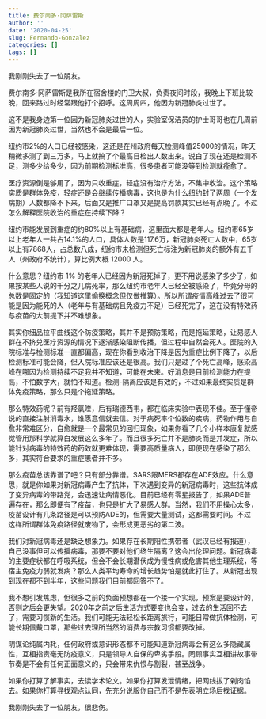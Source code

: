 ```yaml
---
title: 费尔南多·冈萨雷斯
author: ''
date: '2020-04-25'
slug: Fernando-Gonzalez
categories: []
tags: []
---
```

我刚刚失去了一位朋友。

费尔南多·冈萨雷斯是我所在宿舍楼的门卫大叔，负责夜间时段，我晚上下班比较晚，回来路过时经常跟他打个招呼。这周周四，他因为新冠肺炎过世了。

这不是我身边第一位因为新冠肺炎过世的人，实验室保洁员的护士哥哥也在几周前因为新冠肺炎过世，当然也不会是最后一位。

纽约市2%的人口已经被感染，这还是在州政府每天检测峰值25000的情况，昨天稍微多测了到三万多，马上就搞了个最高日检出人数出来。说白了现在还是检测不足，测多少给多少，因为前期检测标准高，很多患者可能没等到检测就痊愈了。

医疗资源倒是够用了，因为只收重症，轻症没有治疗方法，不集中收治。这个策略实质是群体免疫，轻症还是会继续传播病毒，这也是为什么纽约封了两周（一个发病期）人数都降不下来，后面又是推广口罩又是提高罚款其实已经有点晚了。不过怎么解释医院收治的重症在持续下降？

纽约市能发展到重症的约80%以上有基础病，这里面大都是老年人。纽约市65岁以上老年人一共占14.1%的人口，具体人数是117.6万，新冠肺炎死亡人数中，65岁以上有7868人，占总数八成，纽约市未检测但死亡标注为新冠肺炎的额外有五千人（州政府不统计），算比例大概 12000 人。

什么意思？纽约市 1% 的老年人已经因为新冠死掉了，更不用说感染了多少了，如果按某些人说的千分之几病死率，那么纽约市老年人已经全被感染了，毕竟分母的总数是固定的（我知道这里偷换概念但仅做推算）。所以所谓疫情高峰过去了很可能是因为能死的人（老年与有基础病且免疫力不足）已经死完了，这在没有特效药与疫苗的大前提下并不难想象。

其实你细品拉平曲线这个防疫策略，其并不是预防策略，而是拖延策略，让易感人群在不挤兑医疗资源的情况下逐渐感染阻断传播，但过程中自然会死人。医院的入院标准与检测标准一直都偏高，现在你看到收治下降是因为重症比例下降了，以后检测标准可能会降，但入院标准应该还是很高。我们只是过了个死亡高峰，感染高峰在哪因为检测持续不足我并不知道，可能在未来。好消息是目前检测能力在提高，不怕数字大，就怕不知道。检测-隔离应该是有效的，不过如果最终实质是群体免疫策略，那么只是个拖延策略。

那么特效药呢？前有羟氯喹，后有瑞德西韦，都在临床实验中表现不佳。至于懂帝说的直接注射消毒水，谁愿意信就去信。对于病死率个位数的疾病，药物作用与自愈非常难区分，自愈就是一个最常见的回归现象，如果你看了几个小样本康复就感觉管用那科学就算白发展这么多年了。而且很多死亡并不是肺炎而是并发症，所以能针对病毒的特效药的药效就更难体现，需要高质量病人，即便现在感染了那么多，其实符合要求的重症患者并不多。

那么疫苗总该靠谱了吧？只有部分靠谱。SARS跟MERS都存在ADE效应。什么意思，就是你如果对新冠病毒产生了抗体，下次遇到变异的新冠病毒时，这些抗体成了变异病毒的带路党，会迅速让病情恶化。目前已经有零星报告了，如果ADE普遍存在，那么即便有了疫苗，也只是扩大了易感人群。当然，我们不用操心太多，疫苗设计有几条路径是可以预防ADE的，但需要大量测试，这都需要时间。不过这样所谓群体免疫路径就废物了，会形成更恶劣的第二波。

我们对新冠病毒还是缺乏想象力。如果存在长期阳性携带者（武汉已经有报道），自己没事但可以传播病毒，那要不要对他们终生隔离？这会出伦理问题。新冠病毒的主要症状都在呼吸系统，但会不会长期潜伏成为慢性病或危害其他生理系统，等宿主免疫力弱就发病？那么人类平均寿命的增长趋势怕是就此打住了。从新冠出现到现在都不到半年，这些问题我们目前都回答不了。

我不想引发焦虑，但很多之前的负面预想都在一个接一个实现，预案是要设计的，否则之后会更失望。2020年之前之后生活方式要变也会变，过去的生活回不去了，需要习惯新的生活。我们可能无法轻松长距离旅行，可能日常做抗体检测，可能长期佩戴口罩，那些过去理所当然的消费与宗教习惯都要改掉。

阴谋论纯属内耗，任何政府或意识形态都不可能知道新冠病毒会有这么多隐藏属性，互相指责毫无防疫意义，只是领导人自保的卑劣手段。罔顾事实互相讲故事带节奏是不会有任何正面意义的，只会带来仇恨与割裂，甚至战争。

如果你打算了解事实，去读学术论文。如果你打算发泄情绪，把网线拔了剁肉馅去。如果你打算寻找观点认同，先充分说服你自己而不是先表明立场后找证据。

我刚刚失去了一位朋友，很悲伤。
